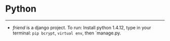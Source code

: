 # Python
---
- *friend* is a django project. To run: Install python 1.4.12, type in your terminal: `pip bcrypt`, `virtual env`, then `manage.py.
